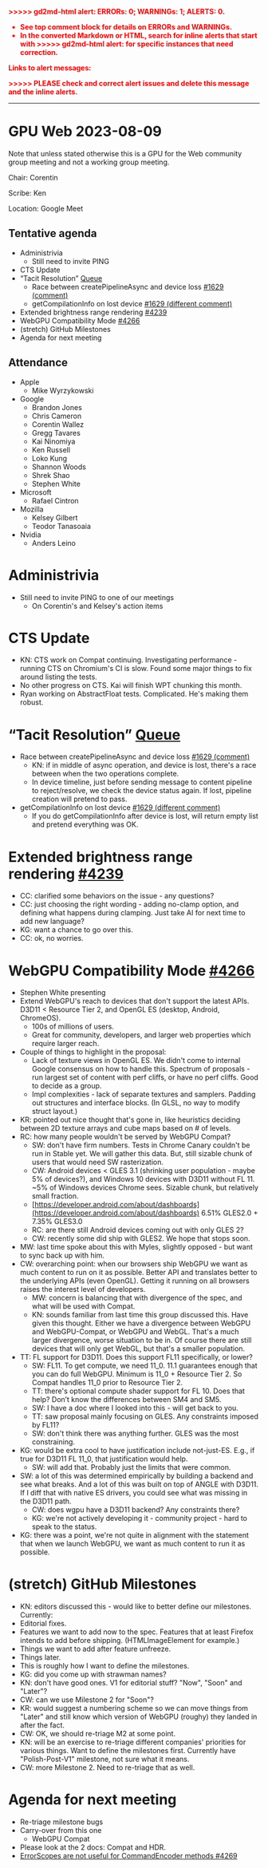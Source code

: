 <!-- Yay, no errors, warnings, or alerts! -->

<p style="color: red; font-weight: bold">>>>>>  gd2md-html alert:  ERRORs: 0; WARNINGs: 1; ALERTS: 0.</p>
<ul style="color: red; font-weight: bold"><li>See top comment block for details on ERRORs and WARNINGs. <li>In the converted Markdown or HTML, search for inline alerts that start with >>>>>  gd2md-html alert:  for specific instances that need correction.</ul>

<p style="color: red; font-weight: bold">Links to alert messages:</p>
<p style="color: red; font-weight: bold">>>>>> PLEASE check and correct alert issues and delete this message and the inline alerts.<hr></p>



# GPU Web 2023-08-09

Note that unless stated otherwise this is a GPU for the Web community group meeting and not a working group meeting.

Chair: Corentin

Scribe: Ken

Location: Google Meet


## Tentative agenda



* Administrivia
    * Still need to invite PING
* CTS Update
* “Tacit Resolution” [Queue](https://github.com/gpuweb/gpuweb/issues?q=label%3A%22tacit+resolution+queue%22)
    * Race between createPipelineAsync and device loss [#1629 (comment)](https://github.com/gpuweb/gpuweb/issues/1629#issuecomment-1603468868)
    * getCompilationInfo on lost device [#1629 (different comment)](https://github.com/gpuweb/gpuweb/issues/1629#issuecomment-1664642751)
* Extended brightness range rendering [#4239](https://github.com/gpuweb/gpuweb/issues/4239)
* WebGPU Compatibility Mode [#4266](https://github.com/gpuweb/gpuweb/issues/4266)
* (stretch) GitHub Milestones
* Agenda for next meeting


## Attendance



* Apple
    * Mike Wyrzykowski
* Google
    * Brandon Jones
    * Chris Cameron
    * Corentin Wallez
    * Gregg Tavares
    * Kai Ninomiya
    * Ken Russell
    * Loko Kung
    * Shannon Woods
    * Shrek Shao
    * Stephen White
* Microsoft
    * Rafael Cintron
* Mozilla
    * Kelsey Gilbert
    * Teodor Tanasoaia
* Nvidia
    * Anders Leino


# Administrivia



* Still need to invite PING to one of our meetings
    * On Corentin's and Kelsey's action items


# CTS Update



* KN: CTS work on Compat continuing. Investigating performance - running CTS on Chromium's CI is slow. Found some major things to fix around listing the tests.
* No other progress on CTS. Kai will finish WPT chunking this month.
* Ryan working on AbstractFloat tests. Complicated. He's making them robust.


# “Tacit Resolution” [Queue](https://github.com/gpuweb/gpuweb/issues?q=label%3A%22tacit+resolution+queue%22)



* Race between createPipelineAsync and device loss [#1629 (comment)](https://github.com/gpuweb/gpuweb/issues/1629#issuecomment-1603468868)
    * KN: if in middle of async operation, and device is lost, there's a race between when the two operations complete.
    * In device timeline, just before sending message to content pipeline to reject/resolve, we check the device status again. If lost, pipeline creation will pretend to pass.
* getCompilationInfo on lost device [#1629 (different comment)](https://github.com/gpuweb/gpuweb/issues/1629#issuecomment-1664642751)
    * If you do getCompilationInfo after device is lost, will return empty list and pretend everything was OK.


# Extended brightness range rendering [#4239](https://github.com/gpuweb/gpuweb/issues/4239)



* CC: clarified some behaviors on the issue - any questions?
* CC: just choosing the right wording - adding no-clamp option, and defining what happens during clamping. Just take AI for next time to add new language?
* KG: want a chance to go over this.
* CC: ok, no worries.


# WebGPU Compatibility Mode [#4266](https://github.com/gpuweb/gpuweb/issues/4266)



* Stephen White presenting
* Extend WebGPU's reach to devices that don't support the latest APIs. D3D11 &lt; Resource Tier 2, and OpenGL ES (desktop, Android, ChromeOS).
    * 100s of millions of users.
    * Great for community, developers, and larger web properties which require larger reach.
* Couple of things to highlight in the proposal:
    * Lack of texture views in OpenGL ES. We didn't come to internal Google consensus on how to handle this. Spectrum of proposals - run largest set of content with perf cliffs, or have no perf cliffs. Good to decide as a group.
    * Impl complexities - lack of separate textures and samplers. Padding out structures and interface blocks. (In GLSL, no way to modify struct layout.)
* KR: pointed out nice thought that's gone in, like heuristics deciding between 2D texture arrays and cube maps based on # of levels.
* RC: how many people wouldn't be served by WebGPU Compat?
    * SW: don't have firm numbers. Tests in Chrome Canary couldn't be run in Stable yet. We will gather this data. But, still sizable chunk of users that would need SW rasterization.
    * CW: Android devices &lt; GLES 3.1 (shrinking user population - maybe 5% of devices?), and Windows 10 devices with D3D11 without FL 11. ~5% of Windows devices Chrome sees. Sizable chunk, but relatively small fraction.
    * [https://developer.android.com/about/dashboards](https://developer.android.com/about/dashboards) 6.51% GLES2.0 + 7.35% GLES3.0
    * RC: are there still Android devices coming out with only GLES 2?
    * CW: recently some did ship with GLES2. We hope that stops soon.
* MW: last time spoke about this with Myles, slightly opposed - but want to sync back up with him.
* CW: overarching point: when our browsers ship WebGPU we want as much content to run on it as possible. Better API and translates better to the underlying APIs (even OpenGL). Getting it running on all browsers raises the interest level of developers.
    * MW: concern is balancing that with divergence of the spec, and what will be used with Compat.
    * KN: sounds familiar from last time this group discussed this. Have given this thought. Either we have a divergence between WebGPU and WebGPU-Compat, or WebGPU and WebGL. That's a much larger divergence, worse situation to be in. Of course there are still devices that will only get WebGL, but that's a smaller population.
* TT: FL support for D3D11. Does this support FL11 specifically, or lower?
    * SW: FL11. To get compute, we need 11_0. 11.1 guarantees enough that you can do full WebGPU. Minimum is 11_0 + Resource Tier 2. So Compat handles 11_0 prior to Resource Tier 2.
    * TT: there's optional compute shader support for FL 10. Does that help? Don’t know the differences between SM4 and SM5.
    * SW: I have a doc where I looked into this - will get back to you.
    * TT: saw proposal mainly focusing on GLES. Any constraints imposed by FL11?
    * SW: don't think there was anything further. GLES was the most constraining.
* KG: would be extra cool to have justification include not-just-ES. E.g., if true for D3D11 FL 11_0, that justification would help.
    * SW: will add that. Probably just the limits that were common.
* SW: a lot of this was determined empirically by building a backend and see what breaks. And a lot of this was built on top of ANGLE with D3D11. If I diff that with native ES drivers, you could see what was missing in the D3D11 path.
    * CW: does wgpu have a D3D11 backend? Any constraints there?
    * KG: we're not actively developing it - community project - hard to speak to the status.
* KG: there was a point, we're not quite in alignment with the statement that when we launch WebGPU, we want as much content to run it as possible.


# (stretch) GitHub Milestones



* KN: editors discussed this - would like to better define our milestones. Currently:
* Editorial fixes.
* Features we want to add now to the spec. Features that at least Firefox intends to add before shipping. (HTMLImageElement for example.)
* Things we want to add after feature unfreeze.
* Things later.
* This is roughly how I want to define the milestones.
* KG: did you come up with strawman names?
* KN: don't have good ones. V1 for editorial stuff? "Now", "Soon" and "Later"?
* CW: can we use Milestone 2 for "Soon"?
* KR: would suggest a numbering scheme so we can move things from "Later" and still know which version of WebGPU (roughy) they landed in after the fact.
* CW: OK, we should re-triage M2 at some point.
* KN: will be an exercise to re-triage different companies' priorities for various things. Want to define the milestones first. Currently have "Polish-Post-V1" milestone, not sure what it means.
* CW: more Milestone 2. Need to re-triage that as well.


# Agenda for next meeting



* Re-triage milestone bugs
* Carry-over from this one
    * WebGPU Compat
* Please look at the 2 docs: Compat and HDR.
* [ErrorScopes are not useful for CommandEncoder methods #4269](https://github.com/gpuweb/gpuweb/issues/4269) 